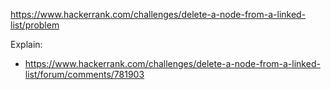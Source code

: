 https://www.hackerrank.com/challenges/delete-a-node-from-a-linked-list/problem

Explain:
- https://www.hackerrank.com/challenges/delete-a-node-from-a-linked-list/forum/comments/781903
